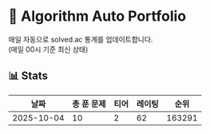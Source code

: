 # 🧠 Algorithm Auto Portfolio

매일 자동으로 solved.ac 통계를 업데이트합니다.  
(매일 00시 기준 최신 상태)

## 📊 Stats

<!--START_STATS-->

| 날짜 | 총 푼 문제 | 티어 | 레이팅 | 순위 |
|------|-------------|------|---------|------|
| 2025-10-04 | 10 | 2 | 62 | 163291 |
<!--END_STATS-->
